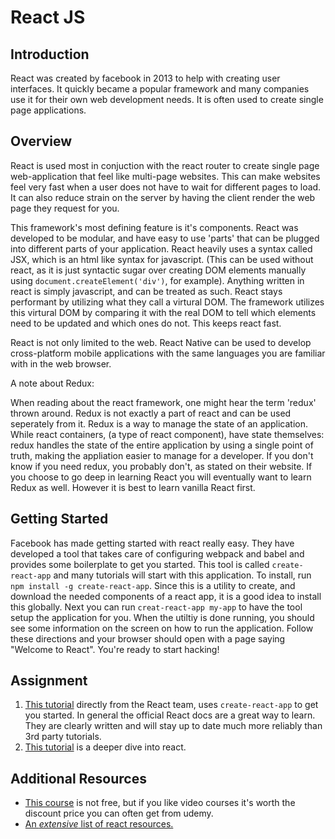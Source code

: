 # React JS

## Introduction
React was created by facebook in 2013 to help with creating user interfaces. It quickly became a popular framework and many companies use it for their own web development needs. It is often used to create single page applications.

## Overview

React is used most in conjuction with the react router to create single page web-application that feel like multi-page websites. This can make websites feel very fast when a user does not have to wait for different pages to load. It can also reduce strain on the server by having the client render the web page they request for you. 

This framework's most defining feature is it's components. React was developed to be modular, and have easy to use 'parts' that can be plugged into different parts of your application. React heavily uses a syntax called JSX, which is an html like syntax for javascript. (This can be used without react, as it is just syntactic sugar over creating DOM elements manually using `document.createElement('div')`, for example). Anything written in react is simply javascript, and can be treated as such. React stays performant by utilizing what they call a virtural DOM. The framework utilizes this virtural DOM by comparing it with the real DOM to tell which elements need to be updated and which ones do not. This keeps react fast. 

React is not only limited to the web. React Native can be used to develop cross-platform mobile applications with the same languages you are familiar with in the web browser.

A note about Redux:

When reading about the react framework, one might hear the term 'redux' thrown around. Redux is not exactly a part of react and can be used seperately from it. Redux is a way to manage the state of an application. While react containers, (a type of react component), have state themselves: redux handles the state of the entire application by using a single point of truth, making the appliation easier to manage for a developer. If you don't know if you need redux, you probably don't, as stated on their website. If you choose to go deep in learning React you will eventually want to learn Redux as well.  However it is best to learn vanilla React first.

## Getting Started

Facebook has made getting started with react really easy. They have developed a tool that takes care of configuring webpack and babel and provides some boilerplate to get you started. This tool is called `create-react-app` and many tutorials will start with this application. To install, run `npm install -g create-react-app`. Since this is a utility to create, and download the needed components of a react app, it is a good idea to install this globally. Next you can run `creat-react-app my-app` to have the tool setup the application for you. When the utiltiy is done running, you should see some information on the screen on how to run the application. Follow these directions and your browser should open with a page saying "Welcome to React". You're ready to start hacking!

## Assignment
1. [This tutorial](https://reactjs.org/tutorial/tutorial.html) directly from the React team, uses `create-react-app` to get you started.   In general the official React docs are a great way to learn. They are clearly written and will stay up to date much more reliably than 3rd party tutorials.
2. [This tutorial](https://www.fullstackreact.com/30-days-of-react/) is a deeper dive into react.

## Additional Resources
- [This course](https://www.udemy.com/react-the-complete-guide-incl-redux/?siteID=vedj0cWlu2Y-lLrWBTqwmP6ifgZP6OyP8A&LSNPUBID=vedj0cWlu2Y) is not free, but if you like video courses it's worth the discount price you can often get from udemy.
- [An _extensive_ list of react resources.](https://github.com/enaqx/awesome-react)
